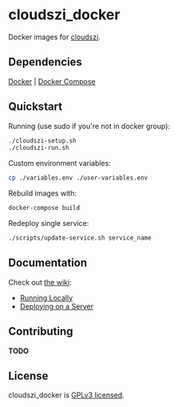 # cloudszi_docker

Docker images for [cloudszi](https://www.cloudszi.com/).

## Dependencies

[Docker](https://docs.docker.com/install/linux/docker-ce/ubuntu/) | [Docker Compose](https://docs.docker.com/compose/install/)

## Quickstart

Running (use sudo if you're not in docker group):
~~~bash
./cloudszi-setup.sh
./cloudszi-run.sh
~~~

Custom environment variables:
~~~bash
cp ./variables.env ./user-variables.env
~~~

Rebuild images with:
~~~bash
docker-compose build
~~~

Redeploy single service:
~~~bash
./scripts/update-service.sh service_name
~~~

## Documentation

Check out [the wiki](https://github.com/cloudszi/cloudszi/wiki):

* [Running Locally](https://github.com/cloudszi/cloudszi/wiki/Running-Locally)
* [Deploying on a Server](https://github.com/cloudszi/cloudszi/wiki/Deploying-to-Production-Server)

## Contributing

**TODO**

## License

cloudszi_docker is [GPLv3 licensed](https://github.com/cloudszi/cloudszi_docker/blob/master/LICENSE).